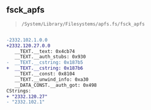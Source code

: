 ## fsck_apfs

> `/System/Library/Filesystems/apfs.fs/fsck_apfs`

```diff

-2332.102.1.0.0
+2332.120.27.0.0
   __TEXT.__text: 0x4cb74
   __TEXT.__auth_stubs: 0x930
-  __TEXT.__cstring: 0x187b5
+  __TEXT.__cstring: 0x187b6
   __TEXT.__const: 0x8104
   __TEXT.__unwind_info: 0xa30
   __DATA_CONST.__auth_got: 0x498
CStrings:
+ "2332.120.27"
- "2332.102.1"

```
